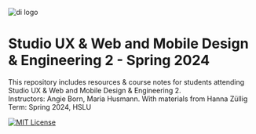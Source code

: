 ![di logo](https://github.com/digitalideation/comppx_h2001/blob/master/docs/assets/images/di-logo-small.jpg?raw=true "di logo")


# Studio UX & Web and Mobile Design & Engineering 2 - Spring 2024

This repository includes resources & course notes for students attending Studio UX & Web and Mobile Design & Engineering 2.<br/>
Instructors: Angie Born, Maria Husmann. With materials from Hanna Züllig<br/>
Term: Spring 2024, HSLU<br/>



[![MIT License](https://img.shields.io/badge/license-MIT-blue.svg)](http://opensource.org/licenses/MIT)
